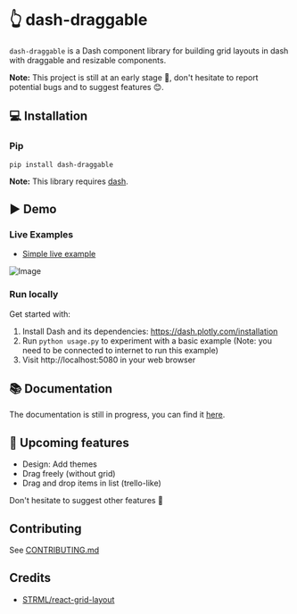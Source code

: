 # &#x1F446; <!-- :point_up_2:  --> dash-draggable

`dash-draggable` is a Dash component library for building grid layouts in dash with draggable and resizable components.

**Note:** This project is still at an early stage &#x1F6B6;, don't hesitate to report potential bugs and to suggest features &#x1F60a;.

## &#x1F4BB; Installation

### Pip <!-- / Conda -->

```
pip install dash-draggable
```

**Note:** This library requires [dash](https://plotly.com/dash/).

## &#x25B6; Demo

### Live Examples

-   [Simple live example](https://dash-draggable.herokuapp.com/)
      <!-- - [Fixed width]()
      - [Responsive]() -->

![Image](./docs/assets/img/draggable_dashboard_sm.gif)

### Run locally

Get started with:

1. Install Dash and its dependencies: https://dash.plotly.com/installation
2. Run `python usage.py` to experiment with a basic example (Note: you need to be connected to internet to run this example)
3. Visit http://localhost:5080 in your web browser

## &#x1F4DA; Documentation

The documentation is still in progress, you can find it [here](https://dash-draggable.readthedocs.io/en/latest/).

## &#x1F6B6; Upcoming features

-   Design: Add themes
-   Drag freely (without grid)
-   Drag and drop items in list (trello-like)

Don't hesitate to suggest other features &#x1F4AC;

## Contributing

See [CONTRIBUTING.md](./CONTRIBUTING.md)

## Credits

-   [STRML/react-grid-layout](https://github.com/STRML/react-grid-layout)

<!--
### Install dependencies

If you have selected install_dependencies during the prompt, you can skip this part.

1. Install npm packages
    ```
    $ npm install
    ```
2. Create a virtual env and activate.
    ```
    $ virtualenv venv
    $ . venv/bin/activate
    ```
    _Note: venv\Scripts\activate for windows_

3. Install python packages required to build components.
    ```
    $ pip install -r requirements.txt
    ```
4. Install the python packages for testing (optional)
    ```
    $ pip install -r tests/requirements.txt
    ```

### Write your component code in `src/lib/components/DashDraggable.react.js`.

- The demo app is in `src/demo` and you will import your example component code into your demo app.
- Test your code in a Python environment:
    1. Build your code
        ```
        $ npm run build
        ```
    2. Run and modify the `usage.py` sample dash app:
        ```
        $ python usage.py
        ```
- Write tests for your component.
    - A sample test is available in `tests/test_usage.py`, it will load `usage.py` and you can then automate interactions with selenium.
    - Run the tests with `$ pytest tests`.
    - The Dash team uses these types of integration tests extensively. Browse the Dash component code on GitHub for more examples of testing (e.g. https://github.com/plotly/dash-core-components)
- Add custom styles to your component by putting your custom CSS files into your distribution folder (`dash_draggable`).
    - Make sure that they are referenced in `MANIFEST.in` so that they get properly included when you're ready to publish your component.
    - Make sure the stylesheets are added to the `_css_dist` dict in `dash_draggable/__init__.py` so dash will serve them automatically when the component suite is requested.
- [Review your code](./review_checklist.md)

### Create a production build and publish:

1. Build your code:
    ```
    $ npm run build
    ```
2. Create a Python distribution
    ```
    $ python setup.py sdist bdist_wheel
    ```
    This will create source and wheel distribution in the generated the `dist/` folder.
    See [PyPA](https://packaging.python.org/guides/distributing-packages-using-setuptools/#packaging-your-project)
    for more information.

3. Test your tarball by copying it into a new environment and installing it locally:
    ```
    $ pip install dash_draggable-0.0.1.tar.gz
    ```

4. If it works, then you can publish the component to NPM and PyPI:
    1. Publish on PyPI
        ```
        $ twine upload dist/*
        ```
    2. Cleanup the dist folder (optional)
        ```
        $ rm -rf dist
        ```
    3. Publish on NPM (Optional if chosen False in `publish_on_npm`)
        ```
        $ npm publish
        ```
        _Publishing your component to NPM will make the JavaScript bundles available on the unpkg CDN. By default, Dash serves the component library's CSS and JS locally, but if you choose to publish the package to NPM you can set `serve_locally` to `False` and you may see faster load times._

5. Share your component with the community! https://community.plotly.com/c/dash
    1. Publish this repository to GitHub
    2. Tag your GitHub repository with the plotly-dash tag so that it appears here: https://github.com/topics/plotly-dash
    3. Create a post in the Dash community forum: https://community.plotly.com/c/dash -->
